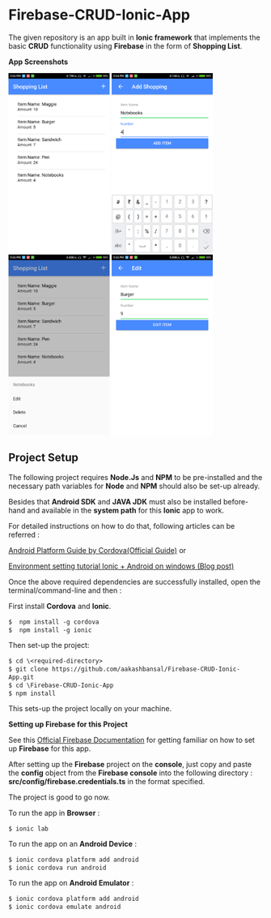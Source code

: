 # Firebase-CRUD-Ionic-App
The given repository is an app built in **Ionic framework** that implements the basic **CRUD** functionality using **Firebase** in the form of **Shopping List**.

**App Screenshots**

<img src="SCREENSHOTS/Read.png" width="200"> <img src="SCREENSHOTS/Create.png" width="200"> <img src="SCREENSHOTS/Delete.png" width="200"> <img src="SCREENSHOTS/Update.png" width="200">


## Project Setup

The following project requires **Node.Js** and **NPM** to be pre-installed and the necessary path variables for **Node** and **NPM** should also be set-up already.

Besides that **Android SDK** and **JAVA JDK** must also be installed before-hand and available in the **system path** for this **Ionic** app to work.

For detailed instructions on how to do that, following articles can be referred : 

[Android Platform Guide by Cordova(Official Guide)](https://cordova.apache.org/docs/en/latest/guide/platforms/android/) or

[Environment setting tutorial Ionic + Android on windows (Blog post)](http://www.tiagoporto.com/blog/environment-setting-tutorial-ionic-android-on-windows/)

Once the above required dependencies are successfully installed, open the terminal/command-line and then : 

First install **Cordova** and **Ionic**.

```
$  npm install -g cordova
$  npm install -g ionic
```
Then set-up the project:
```
$ cd \<required-directory>
$ git clone https://github.com/aakashbansal/Firebase-CRUD-Ionic-App.git
$ cd \Firebase-CRUD-Ionic-App
$ npm install
```

This sets-up the project locally on your machine.

**Setting up Firebase for this Project**

See this [Official Firebase Documentation](https://firebase.google.com/docs/web/setup) for getting familiar on how to set up **Firebase** for this app. 

After setting up the **Firebase** project on the **console**, just copy and paste the **config** object from the **Firebase console** into the following directory : **src/config/firebase.credentials.ts** in the format specified.

The project is good to go now.


To run the app in **Browser** :
```
$ ionic lab
```

To run the app on an **Android Device** :
```
$ ionic cordova platform add android
$ ionic cordova run android
```

To run the app on **Android Emulator** :
```
$ ionic cordova platform add android
$ ionic cordova emulate android
```
